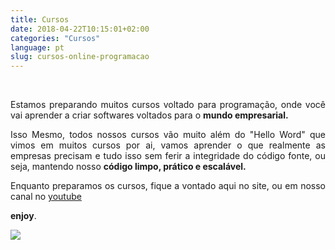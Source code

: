 ```yaml
---
title: Cursos
date: 2018-04-22T10:15:01+02:00
categories: "Cursos"
language: pt
slug: cursos-online-programacao
--- 
```


<br>



<p class="aboutme" align="justify">
  Estamos preparando muitos cursos voltado para programação, onde você vai  aprender a criar softwares 
  voltados para o <b> mundo empresarial.</b>
</p>

<p class="aboutme" align="justify">
  Isso Mesmo, todos nossos cursos vão muito além do "Hello Word" que vimos em muitos cursos por ai, vamos aprender o que realmente as empresas precisam e tudo isso sem ferir a integridade do código fonte, ou seja, mantendo nosso <b>código limpo, prático e escalável.</b>
</p>

<p class="aboutme" align="justify">
  Enquanto preparamos os cursos, fique a vontado aqui no site, ou em nosso canal no <a href="https://www.youtube.com/channel/UCWvI2zvMqYQZFff1x66CGBw?view_as=subscriber" target="_blank"> youtube </a>
  
  <b>enjoy</b>.</b>
</p>




<div class="row">
  <div class="col-md-3">
  <a href="/curso-introducao-desenvolvimento-bot-framework-microsoft">
        <img style="float:left" src="https://i.imgur.com/4AVAhPX.png"/></a>
  </div>
</div>

 